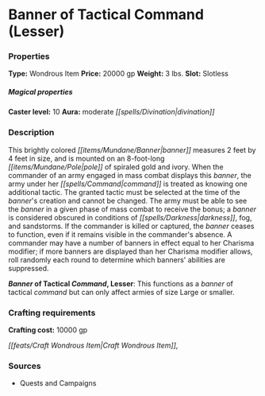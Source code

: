 ﻿---
Title: "Banner of Tactical Command (Lesser)"
Type: "Wondrous Item"
Price: "20000 gp"
Weight: "3 lbs."
Slot: "Slotless"
Caster level: "10"
Aura: "moderate divination"
Description: |
  "This brightly colored banner measures 2 feet by 4 feet in size, and is mounted on an 8-foot-long pole of spiraled gold and ivory. When the commander of an army engaged in mass combat displays this banner, the army under her command is treated as knowing one additional tactic. The granted tactic must be selected at the time of the banner's creation and cannot be changed. The army must be able to see the banner in a given phase of mass combat to receive the bonus; a banner is considered obscured in conditions of darkness, fog, and sandstorms. If the commander is killed or captured, the banner ceases to function, even if it remains visible in the commander's absence. A commander may have a number of banners in effect equal to her Charisma modifier; if more banners are displayed than her Charisma modifier allows, roll randomly each round to determine which banners' abilities are suppressed.
  **Banner of Tactical Command, Lesser**: This functions as a _banner of tactical command_ but can only affect armies of size Large or smaller."
Crafting cost: "10000 gp"
Sources: "['Quests and Campaigns']"
---

# Banner of Tactical Command (Lesser)

### Properties

**Type:** Wondrous Item **Price:** 20000 gp **Weight:** 3 lbs. **Slot:** Slotless

##### Magical properties

**Caster level:** 10 **Aura:** moderate _[[spells/Divination|divination]]_

### Description

This brightly colored _[[items/Mundane/Banner|banner]]_ measures 2 feet by 4 feet in size, and is mounted on an 8-foot-long _[[items/Mundane/Pole|pole]]_ of spiraled gold and ivory. When the commander of an army engaged in mass combat displays this _banner_, the army under her _[[spells/Command|command]]_ is treated as knowing one additional tactic. The granted tactic must be selected at the time of the _banner_'s creation and cannot be changed. The army must be able to see the _banner_ in a given phase of mass combat to receive the bonus; a _banner_ is considered obscured in conditions of _[[spells/Darkness|darkness]]_, fog, and sandstorms. If the commander is killed or captured, the _banner_ ceases to function, even if it remains visible in the commander's absence. A commander may have a number of banners in effect equal to her Charisma modifier; if more banners are displayed than her Charisma modifier allows, roll randomly each round to determine which banners' abilities are suppressed.

**_Banner_ of Tactical _Command_, Lesser**: This functions as a _banner_ of tactical _command_ but can only affect armies of size Large or smaller.

### Crafting requirements

**Crafting cost:** 10000 gp

_[[feats/Craft Wondrous Item|Craft Wondrous Item]]_,

### Sources

* Quests and Campaigns